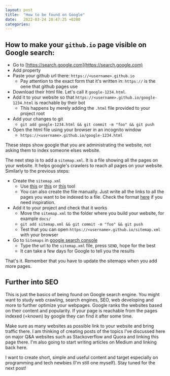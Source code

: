 ```yaml
---
layout: post
title:  "How to be found on Google"
date:   2022-03-24 20:47:25 +0200
categories: 
---
```


## How to make your `github.io` page visible on Google search:

- Go to [https://search.google.com](https://search.google.com)
- Add property
- Paste your github url there: `https://<username>.github.io`
  - Pay attention to the exact form that it's written in: `https://` is the oene that github pages use
- Download their html file. Let's call it `google-1234.html`.
- Add it to your website so that `https://<username>.github.io/google-1234.html` is reachable by their bot
  - This happens by merely adding the `.html` file provided to your project root
- Add your changes to git
  - `git add google-1234.html && git commit -m "foo" && git push`
- Open the html file using your browser in an incognito window
  - `https://<username>.github.io/google-1234.html`

These steps show google that you are administrating the website, not asking them to index someone elses website.

The next step is to add a `sitemap.xml`. It is a file showing all the pages on your website. It helps google's crawlers to reach all pages on your website. Similarly to the previous steps:

- Create the `sitemap.xml`
  - Use [this](https://www.xml-sitemaps.com/) or [this](https://www.mysitemapgenerator.com/) or [this](https://www.sureoak.com/seo-tools/google-xml-sitemap-generator) tool
  - You can also create the file manually. Just write all the links to all the pages you want to be indexed to a file. Check the format [here](https://www.google.com/gmail/sitemap.xml) if you need inspiration.
- Add it to your project and check that it works
  - Move the `sitemap.xml` to the folder where you build your website, for example `docs/`
  - `git add sitemap.xml && git commit -m "foo" && git push`
  - Test that you can open `https://<username>.github.io/sitemap.xml` with your browser
- Go to `Sitemaps` in [google search console](https://search.google.com/search-console/sitemaps)
  - Type the url to the `sitemap.xml` file, press `SEND`, hope for the best
  - It can take a few days for Google to tell you the results

That's it. Remember that you have to update the sitemaps when you add more pages.

## Further into SEO

This is just the basics of being found on Google search engine. You might want to study web crawling, search engines, SEO, web developing and more to further optimize your webpages. Google ranks the websites based on their content and popularity. If your page is reachable from the pages indexed (=known) by google they can find it after some time.

Make sure as many websites as possible link to your website and bring traffic there. I am thinking of creating posts of the topics I've discussed here on major Q&A websites such as Stackoverflow and Quora and linking this page there. I'm also going to start writing articles on Medium and linking back here.

I want to create short, simple and useful content and target especially on programming and tech newbies (I'm still one myself). Stay tuned for the next post!